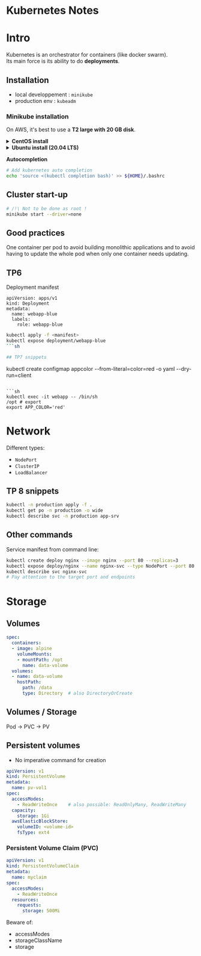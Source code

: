 # Kubernetes Notes
# Intro
Kubernetes is an orchestrator for containers (like docker swarm).<br>
Its main force is its ability to do **deployments**.

## Installation
* local developpement : `minikube`
* production env : `kubeadm`

### Minikube installation
On AWS, it's best to use a **T2 large with 20 GB disk**.
<details>
<summary>
<b>CentOS install</b>
</summary>

```sh
# Minikube CentOS
#!/bin/bash
sudo yum -y update
sudo curl -fsSL https://get.docker.com -o get-docker.sh
sudo sh get-docker.sh
sudo usermod -aG docker centos
systemctl start docker
sudo yum -y install epel-release
sudo yum -y install libvirt qemu-kvm virt-install virt-top libguestfs-tools bridge-utils
sudo yum install -y socat conntrack wget 
sudo wget https://storage.googleapis.com/minikube/releases/latest/minikube-linux-amd64
sudo chmod +x minikube-linux-amd64
sudo mv minikube-linux-amd64 /usr/bin/minikube
sudo curl -LO https://storage.googleapis.com/kubernetes-release/release/`curl -s https://storage.googleapis.com/kubernetes-release/release/stable.txt`/bin/linux/amd64/kubectl
sudo chmod +x kubectl
sudo mv kubectl  /usr/bin/
sudo echo '1' > /proc/sys/net/bridge/bridge-nf-call-iptables
sudo systemctl enable docker.service
```

</details>
<details>

<summary>
<b>Ubuntu install (20.04 LTS)</b>

</summary>

```sh
# Minikube Ubuntu
#!/bin/bash
sudo apt-get -y update
sudo curl -fsSL https://get.docker.com -o get-docker.sh
sudo sh get-docker.sh
sudo usermod -aG docker ubuntu
systemctl start docker
# Install virtualisation tools
sudo apt install -y qemu qemu-kvm libvirt-daemon libvirt-clients bridge-utils virt-manager
sudo apt-get install -y socat conntrack wget
sudo wget https://storage.googleapis.com/minikube/releases/latest/minikube-linux-amd64
sudo chmod +x minikube-linux-amd64
sudo mv minikube-linux-amd64 /usr/bin/minikube
sudo curl -LO https://storage.googleapis.com/kubernetes-release/release/`curl -s https://storage.googleapis.com/kubernetes-release/release/stable.txt`/bin/linux/amd64/kubectl
sudo chmod +x kubectl
sudo mv kubectl  /usr/bin/
# Activation of port forwarding
sudo echo '1' > /proc/sys/net/bridge/bridge-nf-call-iptables
sudo systemctl enable docker.service
```
</details>

**Autocompletion**
```sh
# Add kubernetes auto completion
echo 'source <(kubectl completion bash)' >> ${HOME}/.bashrc
```

## Cluster start-up
```sh
# /!\ Not to be done as root !
minikube start --driver=none
```

## Good practices
One container per pod to avoid building monolithic applications and to avoid having to update the whole pod when only one container needs updating.

## TP6
Deployment manifest
```
apiVersion: apps/v1
kind: Deployment
metadata:
  name: webapp-blue
  labels:
    role: webapp-blue
```

```sh
kubectl apply -f <manifest>
kubectl expose deployment/webapp-blue
```sh

## TP7 snippets
```
kubectl create configmap appcolor --from-literal=color=red -o yaml --dry-run=client
```

```sh
kubectl exec -it webapp -- /bin/sh
/opt # export
export APP_COLOR='red'
```
# Network

Different types:
* `NodePort`
* `ClusterIP`
* `LoadBalancer`

## TP 8 snippets

```sh
kubectl -n production apply -f .
kubectl get po -n production -o wide
kubectl describe svc -n production app-srv
```
## Other commands
Service manifest from command line:
```sh
kubectl create deploy nginx --image nginx --port 80 --replicas=3
kubectl expose deploy/nginx --name nginx-svc --type NodePort --port 80 --dry-run=client -o yaml
kubectl describe svc nginx-svc
# Pay attention to the target port and endpoints
```

# Storage
## Volumes
```yaml
spec:
  containers:
  - image: alpine
    volumeMounts:
    - mountPath: /opt
      name: data-volume
  volumes:
  - name: data-volume
    hostPath:
      path: /data
      type: Directory  # also DirectoryOrCreate
```

## Volumes / Storage
Pod -> PVC -> PV

## Persistent volumes
* No imperative command for creation

```yaml
apiVersion: v1
kind: PersistentVolume
metadata:
  name: pv-vol1
spec:
  accessModes:
    - ReadWriteOnce    # also possible: ReadOnlyMany, ReadWriteMany
  capacity:
    storage: 1Gi
  awsElasticBlockStore:
    volumeID: <volume-id>
    fsType: ext4
```
### Persistent Volume Claim (PVC)
```yaml
apiVersion: v1
kind: PersistentVolumeClaim
metadata:
  name: myclaim
spec:
  accessModes:
    - ReadWriteOnce
  resources:
    requests:
      storage: 500Mi
```

Beware of:
* accessModes
* storageClassName
* storage

